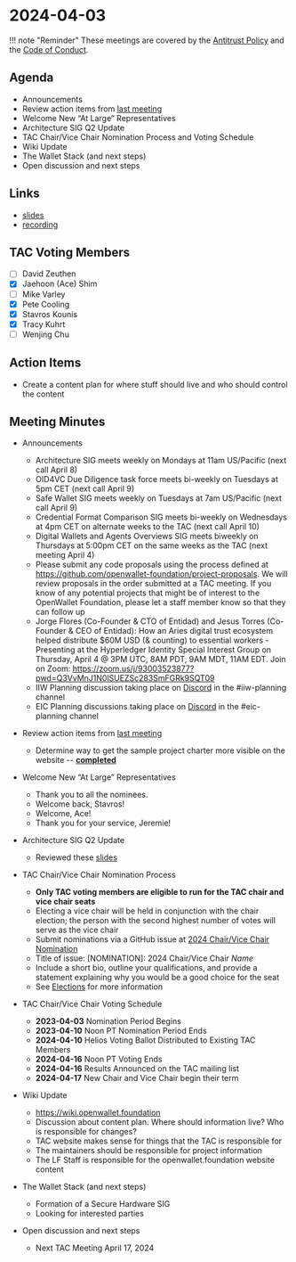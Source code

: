 # 2024-04-03

!!! note "Reminder"
    These meetings are covered by the [Antitrust Policy](../../governance/antitrust.md) and the [Code of Conduct](../../governance/code-of-conduct.md).

## Agenda
- Announcements
- Review action items from [last meeting](./2024-03-20.md#action-items)
- Welcome New “At Large” Representatives
- Architecture SIG Q2 Update
- TAC Chair/Vice Chair Nomination Process and Voting Schedule
- Wiki Update
- The Wallet Stack (and next steps)
- Open discussion and next steps

## Links
- [slides](https://docs.google.com/presentation/d/17nhsnURPUM7Tpz9kK6SbqDK5-_KJmg_2Wb6gqJQqizg/edit?usp=sharing)
- [recording](https://zoom.us/rec/share/uIA9hpRiBOJhs-ikP4djT4srK36bb7Iu51PiN3JdtClBPPpXaQjofVIAMNkSkSeJ.kZNgLTpk_3F16XDC)

## TAC Voting Members

- [ ] David Zeuthen
- [x] Jaehoon (Ace) Shim
- [ ] Mike Varley
- [x] Pete Cooling
- [x] Stavros Kounis
- [x] Tracy Kuhrt
- [ ] Wenjing Chu

## Action Items
- Create a content plan for where stuff should live and who should control the content

## Meeting Minutes

- Announcements
    - Architecture SIG  meets weekly on Mondays at 11am US/Pacific (next call April 8)
    - OID4VC Due Diligence task force meets bi-weekly on Tuesdays at 5pm CET (next call April 9)
    - Safe Wallet SIG meets weekly on Tuesdays at 7am US/Pacific (next call April 9)
    - Credential Format Comparison SIG meets bi-weekly on Wednesdays at 4pm CET on alternate weeks to the TAC (next call April 10)
    - Digital Wallets and Agents Overviews SIG meets biweekly on Thursdays at 5:00pm CET on the same weeks as the TAC (next meeting April 4)
    - Please submit any code proposals using the process defined at https://github.com/openwallet-foundation/project-proposals. We will review proposals in the order submitted at a TAC meeting. If you know of any potential projects that might be of interest to the OpenWallet Foundation, please let a staff member know so that they can follow up
    - Jorge Flores (Co-Founder & CTO of Entidad) and Jesus Torres (Co-Founder & CEO of Entidad): How an Aries digital trust ecosystem helped distribute $60M USD (& counting) to essential workers - Presenting at the Hyperledger Identity Special Interest Group on Thursday, April 4 @ 3PM UTC, 8AM PDT, 9AM MDT, 11AM EDT. Join on Zoom: https://zoom.us/j/93003523877?pwd=Q3VvMnJ1N0lSUEZSc283SmFGRk9SQT09
    - IIW Planning discussion taking place on [Discord](https://discord.gg/openwalletfoundation) in the #iiw-planning channel
    - EIC Planning discussions taking place on [Discord](https://discord.gg/openwalletfoundation) in the #eic-planning channel

- Review action items from [last meeting](./2024-03-20.md#action-items)
    - Determine way to get the sample project charter more visible on the website -- **[completed](https://github.com/openwallet-foundation/tac/pull/127)**

- Welcome New “At Large” Representatives
    - Thank you to all the nominees.
    - Welcome back, Stavros!
    - Welcome, Ace!
    - Thank you for your service, Jeremie!

- Architecture SIG Q2 Update
    - Reviewed these [slides](https://docs.google.com/presentation/d/1RanuUT2I_K4E0vuwc2qQ4ue7DhNLhbbkmrk6U6pLsnE/edit?usp=drive_link)

- TAC Chair/Vice Chair Nomination Process
    - **Only TAC voting members are eligible to run for the TAC chair and vice chair seats**
    - Electing a vice chair will be held in conjunction with the chair election; the person with the second highest number of votes will serve as the vice chair
    - Submit nominations via a GitHub issue at [2024 Chair/Vice Chair Nomination](https://github.com/openwallet-foundation/tac/issues/new?assignees=&labels=2024-chair-vice-chair-nomination&projects=&template=chair-vice-chair-nomination.md&title=%5BNOMINATION%5D%3A+2024+Chair%2FVice+Chair+_Name_)
    - Title of issue: [NOMINATION]: 2024 Chair/Vice Chair _Name_
    - Include a short bio, outline your qualifications, and provide a statement explaining why you would be a good choice for the seat
    - See [Elections](../../governance/elections.md) for more information

- TAC Chair/Vice Chair Voting Schedule
    - **2023-04-03** Nomination Period Begins
    - **2023-04-10** Noon PT Nomination Period Ends
    - **2024-04-10** Helios Voting Ballot Distributed to Existing TAC Members
    - **2024-04-16** Noon PT Voting Ends
    - **2024-04-16** Results Announced on the TAC mailing list
    - **2024-04-17** New Chair and Vice Chair begin their term

- Wiki Update
    - https://wiki.openwallet.foundation
    - Discussion about content plan. Where should information live? Who is responsible for changes?
    - TAC website makes sense for things that the TAC is responsible for
    - The maintainers should be responsible for project information
    - The LF Staff is responsible for the openwallet.foundation website content

- The Wallet Stack (and next steps)
    - Formation of a Secure Hardware SIG
    - Looking for interested parties

- Open discussion and next steps
    - Next TAC Meeting April 17, 2024

